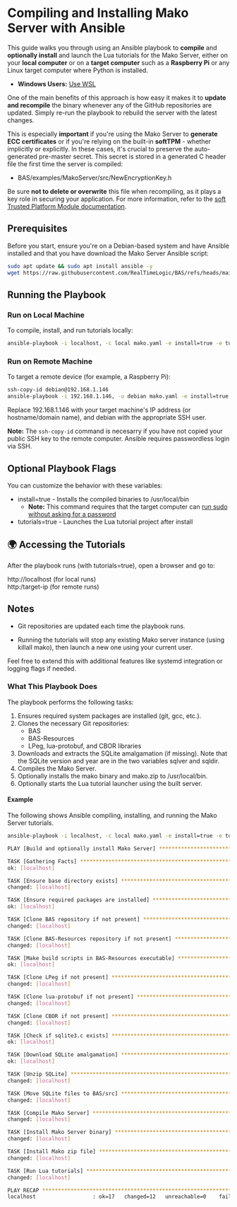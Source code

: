 # Compiling and Installing Mako Server with Ansible

This guide walks you through using an Ansible playbook to **compile** and **optionally install** and launch the Lua tutorials for the Mako Server, either on your **local computer** or on a **target computer** such as a **Raspberry Pi** or any Linux target computer where Python is installed.

- **Windows Users:** [Use WSL](https://learn.microsoft.com/en-us/windows/wsl/install)

One of the main benefits of this approach is how easy it makes it to **update and recompile** the binary whenever any of the GitHub repositories are updated. Simply re-run the playbook to rebuild the server with the latest changes.

This is especially **important** if you're using the Mako Server to **generate ECC certificates** or if you're relying on the built-in **softTPM** - whether implicitly or explicitly. In these cases, it's crucial to preserve the auto-generated pre-master secret. This secret is stored in a generated C header file the first time the server is compiled:

- BAS/examples/MakoServer/src/NewEncryptionKey.h

Be sure **not to delete or overwrite** this file when recompiling, as it plays a key role in securing your application. For more information, refer to the [soft Trusted Platform Module documentation](https://realtimelogic.com/ba/examples/MakoServer/readme.html#TPM).

## Prerequisites

Before you start, ensure you're on a Debian-based system and have Ansible installed and that you have download the Mako Server Ansible script:

``` bash
sudo apt update && sudo apt install ansible -y
wget https://raw.githubusercontent.com/RealTimeLogic/BAS/refs/heads/main/mako.yaml
```

## Running the Playbook

### Run on Local Machine

To compile, install, and run tutorials locally:

``` bash
ansible-playbook -i localhost, -c local mako.yaml -e install=true -e tutorials=true
```

### Run on Remote Machine

To target a remote device (for example, a Raspberry Pi):

``` bash
ssh-copy-id debian@192.168.1.146
ansible-playbook -i 192.168.1.146, -u debian mako.yaml -e install=true -e tutorials=true
```

Replace 192.168.1.146 with your target machine's IP address (or hostname/domain name), and debian with the appropriate SSH user.

**Note:** The `ssh-copy-id` command is necesarry if you have not copied your public SSH key to the remote computer. Ansible requires passwordless login via SSH.

## Optional Playbook Flags

You can customize the behavior with these variables:

- install=true     - Installs the compiled binaries to /usr/local/bin
    - **Note:** This command requires that the target computer can [run sudo without asking for a password](https://gcore.com/learning/how-to-disable-password-for-sudo-command)
- tutorials=true   - Launches the Lua tutorial project after install

## 🌍 Accessing the Tutorials

After the playbook runs (with tutorials=true), open a browser and go to:

http://localhost           (for local runs)  
http:/target-ip         (for remote runs)

## Notes

- Git repositories are updated each time the playbook runs.

- Running the tutorials will stop any existing Mako server instance (using killall mako), then launch a new one using your current user.

Feel free to extend this with additional features like systemd integration or logging flags if needed.

### What This Playbook Does

The playbook performs the following tasks:

1. Ensures required system packages are installed (git, gcc, etc.).
2. Clones the necessary Git repositories:
   - BAS
   - BAS-Resources
   - LPeg, lua-protobuf, and CBOR libraries
3. Downloads and extracts the SQLite amalgamation (if missing). Note that the SQLite version and year are in the two variables sqlver and sqldir.
4. Compiles the Mako Server.
5. Optionally installs the mako binary and mako.zip to /usr/local/bin.
6. Optionally starts the Lua tutorial launcher using the built server.

#### Example

The following shows Ansible compiling, installing, and running the Mako Server tutorials.


```bash
ansible-playbook -i localhost, -c local mako.yaml -e install=true -e tutorials=true

PLAY [Build and optionally install Mako Server] ************************************************************************

TASK [Gathering Facts] *************************************************************************************************
ok: [localhost]

TASK [Ensure base directory exists] ************************************************************************************
changed: [localhost]

TASK [Ensure required packages are installed] **************************************************************************
ok: [localhost]

TASK [Clone BAS repository if not present] *****************************************************************************
changed: [localhost]

TASK [Clone BAS-Resources repository if not present] *******************************************************************
changed: [localhost]

TASK [Make build scripts in BAS-Resources executable] ******************************************************************
ok: [localhost]

TASK [Clone LPeg if not present] ***************************************************************************************
changed: [localhost]

TASK [Clone lua-protobuf if not present] *******************************************************************************
changed: [localhost]

TASK [Clone CBOR if not present] ***************************************************************************************
changed: [localhost]

TASK [Check if sqlite3.c exists] ***************************************************************************************
ok: [localhost]

TASK [Download SQLite amalgamation] ************************************************************************************
ok: [localhost]

TASK [Unzip SQLite] ****************************************************************************************************
changed: [localhost]

TASK [Move SQLite files to BAS/src] ************************************************************************************
changed: [localhost]

TASK [Compile Mako Server] *********************************************************************************************
changed: [localhost]

TASK [Install Mako Server binary] **************************************************************************************
changed: [localhost]

TASK [Install Mako zip file] *******************************************************************************************
changed: [localhost]

TASK [Run Lua tutorials] ***********************************************************************************************
changed: [localhost]

PLAY RECAP *************************************************************************************************************
localhost                  : ok=17   changed=12   unreachable=0    failed=0    skipped=0    rescued=0    ignored=0
```
